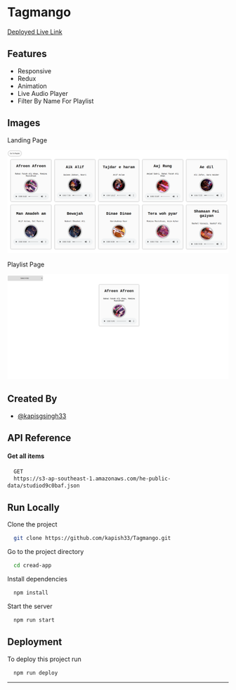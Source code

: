 # Tagmango

[Deployed Live Link ](https://tagmango.netlify.app/)

## Features

- Responsive
- Redux
- Animation
- Live Audio Player
- Filter By Name For Playlist

## Images

Landing Page

![tagmango1](https://github.com/kapish33/Tagmango/blob/main/gitimages/tagmango1.png)

Playlist Page

![tagmngo2](https://github.com/kapish33/Tagmango/blob/main/gitimages/tagmngo2.png)

## Created By

- [@kapisgsingh33](hhttps://github.com/kapish33)

## API Reference

#### Get all items

```http
  GET
  https://s3-ap-southeast-1.amazonaws.com/he-public-data/studiod9c0baf.json
```

## Run Locally

Clone the project

```bash
  git clone https://github.com/kapish33/Tagmango.git
```

Go to the project directory

```bash
  cd cread-app
```

Install dependencies

```bash
  npm install
```

Start the server

```bash
  npm run start
```

## Deployment

To deploy this project run

```bash
  npm run deploy
```

---
